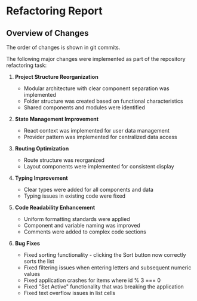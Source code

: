 # Refactoring Report

## Overview of Changes

The order of changes is shown in git commits.

The following major changes were implemented as part of the repository refactoring task:

1. **Project Structure Reorganization**

   - Modular architecture with clear component separation was implemented
   - Folder structure was created based on functional characteristics
   - Shared components and modules were identified

2. **State Management Improvement**

   - React context was implemented for user data management
   - Provider pattern was implemented for centralized data access

3. **Routing Optimization**

   - Route structure was reorganized
   - Layout components were implemented for consistent display

4. **Typing Improvement**

   - Clear types were added for all components and data
   - Typing issues in existing code were fixed

5. **Code Readability Enhancement**

   - Uniform formatting standards were applied
   - Component and variable naming was improved
   - Comments were added to complex code sections

6. **Bug Fixes**
   - Fixed sorting functionality - clicking the Sort button now correctly sorts the list
   - Fixed filtering issues when entering letters and subsequent numeric values
   - Fixed application crashes for items where id % 3 === 0
   - Fixed "Set Active" functionality that was breaking the application
   - Fixed text overflow issues in list cells
